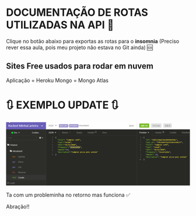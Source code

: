 # DOCUMENTAÇÃO DE ROTAS UTILIZADAS NA API 🌳

Clique no botão abaixo para exportas as rotas para o **insomnia** 
(Preciso rever essa aula, pois meu projeto não estava no Git ainda) 🆘

## Sites Free usados para rodar em nuvem
Aplicação = Heroku
Mongo = Mongo Atlas

# 🔃 EXEMPLO UPDATE 🔃

![alt text](Gif_alteracao.gif)
 
 Ta com um probleminha no retorno mas funciona ✅
 
 Abração!!
